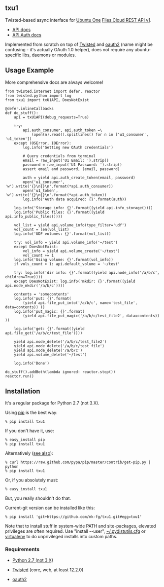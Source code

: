 txu1
----------------------------------------

Twisted-based async interface for [Ubuntu One](https://one.ubuntu.com) [Files
Cloud REST API v1](https://one.ubuntu.com/developer/files/store_files/cloud).

 * [API docs](https://one.ubuntu.com/developer/files/store_files/cloud)
 * [API Auth docs](https://one.ubuntu.com/developer/account_admin/auth/index)

Implemented from scratch on top of [Twisted](http://twistedmatrix.com/) and
[oauth2](https://pypi.python.org/pypi/oauth2/) (name might be confusing - it's
actually OAuth 1.0 helper), does not require any ubuntu-specific libs, daemons
or modules.



Usage Example
----------------------------------------

More comprehensive docs are always welcome!

	from twisted.internet import defer, reactor
	from twisted.python import log
	from txu1 import txU1API, DoesNotExist

	@defer.inlineCallbacks
	def do_stuff():
		api = txU1API(debug_requests=True)

		try:
			api.auth_consumer, api.auth_token =\
				(open(n).read().splitlines() for n in ['u1_consumer', 'u1_token'])
		except (OSError, IOError):
			log.info('Getting new OAuth credentials')

			# Query credentials from terminal
			email = raw_input('U1 Email: ').strip()
			password = raw_input('U1 Password: ').strip()
			assert email and password, (email, password)

			auth = yield api.auth_create_token(email, password)
			open('u1_consumer', 'w').write('{}\n{}\n'.format(*api.auth_consumer))
			open('u1_token', 'w').write('{}\n{}\n'.format(*api.auth_token))
			log.info('Auth data acquired: {}'.format(auth))

		log.info('Storage info: {}'.format((yield api.info_storage())))
		log.info('Public files: {}'.format((yield api.info_public_files())))

		vol_list = yield api.volume_info(type_filter='udf')
		vol_count = len(vol_list)
		log.info('UDF volumes: {}'.format(vol_list))

		try: vol_info = yield api.volume_info('~/test')
		except DoesNotExist:
			vol_info = yield api.volume_create('~/test')
			vol_count += 1
		log.info('Using volume: {}'.format(vol_info))
		if vols_count > 1: api.default_volume = '~/test'

		try: log.info('dir info: {}'.format((yield api.node_info('/a/b/c', children=True))))
		except DoesNotExist: log.info('mkdir: {}'.format((yield api.node_mkdir('/a/b/c'))))

		contents = 'somecontents'
		log.info('put: {}'.format(
			(yield api.file_put_into('/a/b/c', name='test_file', data=contents)) ))
		log.info('put_magic: {}'.format(
			(yield api.file_put_magic('/a/b/c/test_file2', data=contents)) ))

		log.info('get: {}'.format((yield api.file_get('/a/b/c/test_file'))))

		yield api.node_delete('/a/b/c/test_file2')
		yield api.node_delete('/a/b/c/test_file')
		yield api.node_delete('/a/b/c')
		yield api.volume_delete('~/test')

		log.info('Done')

	do_stuff().addBoth(lambda ignored: reactor.stop())
	reactor.run()



Installation
----------------------------------------

It's a regular package for Python 2.7 (not 3.X).

Using [pip](http://pip-installer.org/) is the best way:

	% pip install txu1

If you don't have it, use:

	% easy_install pip
	% pip install txu1

Alternatively ([see
also](http://www.pip-installer.org/en/latest/installing.html)):

	% curl https://raw.github.com/pypa/pip/master/contrib/get-pip.py | python
	% pip install txu1

Or, if you absolutely must:

	% easy_install txu1

But, you really shouldn't do that.

Current-git version can be installed like this:

	% pip install 'git+https://github.com/mk-fg/txu1.git#egg=txu1'

Note that to install stuff in system-wide PATH and site-packages, elevated
privileges are often required.
Use "install --user",
[~/.pydistutils.cfg](http://docs.python.org/install/index.html#distutils-configuration-files)
or [virtualenv](http://pypi.python.org/pypi/virtualenv) to do unprivileged
installs into custom paths.


### Requirements

* [Python 2.7 (not 3.X)](http://python.org)

* [Twisted](http://twistedmatrix.com) (core, web, at least 12.2.0)

* [oauth2](https://pypi.python.org/pypi/oauth2/)
